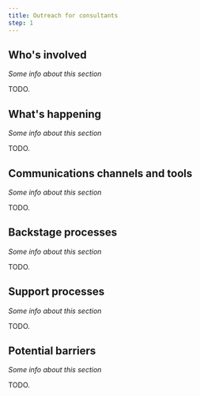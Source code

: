 ```yaml
---
title: Outreach for consultants
step: 1
---
```

## Who's involved

_Some info about this section_

TODO.

## What's happening

_Some info about this section_

TODO.

## Communications channels and tools

_Some info about this section_

TODO.

## Backstage processes

_Some info about this section_

TODO.

## Support processes

_Some info about this section_

TODO.

## Potential barriers

_Some info about this section_

TODO.
